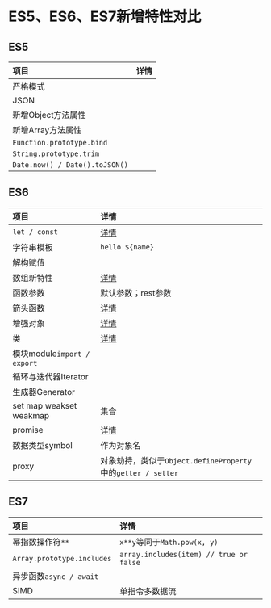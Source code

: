 # ES5、ES6、ES7新增特性对比

## ES5

| **项目** | **详情** |
| :--- | :--- |
| 严格模式 |  |
| JSON |  |
| 新增Object方法属性 |  |
| 新增Array方法属性 |  |
| `Function.prototype.bind` |  |
| `String.prototype.trim` |  |
| `Date.now() / Date().toJSON()` |  |


## ES6

| **项目** | **详情** |
| :--- | :--- |
| `let / const` | [详情](./let和const.md) |
| 字符串模板 | `hello ${name}` |
| 解构赋值 |  |
| 数组新特性 | [详情]() |
| 函数参数 | 默认参数；rest参数 |
| 箭头函数 | [详情](./箭头函数.md) |
| 增强对象 | [详情]() |
| 类 | [详情](./class和继承.md) |
| 模块module`import / export` |  |
| 循环与迭代器Iterator |  |
| 生成器Generator |  |
| set map weakset weakmap | 集合 |
| promise | [详情](../JavaScript基础/JavaScript异步.md) |
| 数据类型symbol | 作为对象名 |
| proxy | 对象劫持，类似于`Object.defineProperty`中的`getter / setter` |

## ES7

| **项目** | **详情** |
| :--- | :--- |
| 幂指数操作符`**` | `x**y`等同于`Math.pow(x, y)` |
| `Array.prototype.includes` | `array.includes(item) // true or false` |
| 异步函数`async / await` |  |
| SIMD | 单指令多数据流 |
